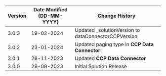 | **Version** | **Date Modified (DD-MM-YYYY)** | **Change History**                                 |
|-------------|--------------------------------|----------------------------------------------------|
| 3.0.3       | 19-02-2024                     | Updated _solutionVersion to dataConnectorCCPVersion |
| 3.0.2       | 23-01-2024                     | Updated paging type in **CCP Data Connector**      |  
| 3.0.1       | 28-11-2023                     | Updated **CCP Data Connector**                     |  
| 3.0.0       | 29-09-2023                     | Initial Solution Release                           |
